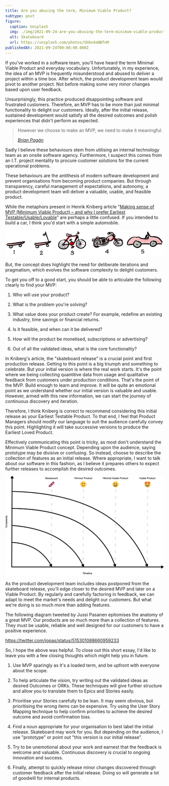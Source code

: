 ```yaml
---
title: Are you abusing the term, Minimum Viable Product?
subtype: post
figure:
  caption: Unsplash
  img: ./img/2021-09-24-are-you-abusing-the-term-minimum-viable-product.jpg
  alt: Skateboard
  url: https://unsplash.com/photos/Vbbn4xNBfnM
publishedAt: 2021-09-24T00:00:00.000Z
---
```

If you've worked in a software team, you'll have heard the term Minimal Viable Product and everyday vocabulary. Unfortunately, in my experience, the idea of an MVP is frequently misunderstood and abused to deliver a project within a time box. After which, the product development team would pivot to another project. Not before making some very minor changes based upon user feedback.

Unsurprisingly, this practice produced disappointing software and frustrated customers. Therefore, an MVP has to be more than just minimal functionality to delight our customers. Ideally, after the initial release, sustained development would satisfy all the desired outcomes and polish experiences that didn't perform as expected.

> However we choose to make an MVP, we need to make it meaningful.
>
> <cite>[Brian Pagán](https://brianpagan.net/2015/lean-startup-mvp-how-to-make-meaningful-products/)</cite>

Sadly I believe these behaviours stem from utilising an internal technology team as an onsite software agency. Furthermore, I suspect this comes from an I.T. project mentality to procure customer solutions for the current operational problems.

These behaviours are the antithesis of modern software development and prevent organisations from becoming product companies. But through transparency, careful management of expectations, and autonomy, a product development team will deliver a valuable, usable, and feasible product.

While the metaphors present in Henrik Kniberg article "[Making sense of MVP (Minimum Viable Product) – and why I prefer Earliest Testable/Usable/Lovable](https://blog.crisp.se/2016/01/25/henrikkniberg/making-sense-of-mvp)" are perhaps a little confused. If you intended to build a car, I think you'd start with a simple automobile.

![Skateboard, Scooter, Bicycle, Motorcycle and Car by  Henrik Kniberg](./img/2021-09-24-iterations.png)

But, the concept does highlight the need for deliberate iterations and pragmatism, which evolves the software complexity to delight customers.

To get you off to a good start, you should be able to articulate the following clearly to find your MVP:

1. Who will use your product?

2. What is the problem you're solving?

3. What value does your product create? For example, redefine an existing industry, time savings or financial returns.

4. Is it feasible, and when can it be delivered?

5. How will the product be monetised, subscriptions or advertising?

6. Out of all the validated ideas, what is the core functionality?

In Kniberg's article, the "skateboard release" is a crucial point and first production release. Getting to this point is a big triumph and something to celebrate. But your initial version is where the real work starts. It's the point where we being collecting quantitive data from usage and qualitative feedback from customers under production conditions. That's the point of the MVP. Build enough to learn and improve. It will be quite an emotional point as we understand whether our initial version is valuable and usable. However, armed with this new information, we can start the journey of continuous discovery and iteration.

Therefore, I think Kniberg is correct to recommend considering this initial release as your Earliest Testable Product. To that end, I feel that Product Managers should modify our language to suit the audience carefully convey this point. Highlighting it will take successive versions to produce the Earliest Loved Product.

Effectively communicating this point is tricky, as most don't understand the Minimum Viable Product concept. Depending upon the audience, saying prototype may be divisive or confusing. So instead, choose to describe the collection of features as an initial release. Where appropriate, I want to talk about our software in this fashion, as I believe it prepares others to expect further releases to accomplish the desired outcomes.

![Minimal Product Timeline](./img/2021-09-24-minimal-viable-product-timeline.png)

As the product development team includes ideas postponed from the skateboard release, you'll edge closer to the desired MVP and later on a Viable Product. By regularly and carefully factoring in feedback, we can adapt to meet the market's needs and delight our customers. But what we're doing is so much more than adding features.

The following diagram tweeted by Jussi Pasanen epitomises the anatomy of a great MVP. Our products are so much more than a collection of features. They must be usable, reliable and well designed for our customers to have a positive experience.

https://twitter.com/jopas/status/515301088660959233

So, I hope the above was helpful. To close out this short essay, I'd like to leave you with a few closing thoughts which might help you in future.

1. Use MVP sparingly as it's a loaded term, and be upfront with everyone about the scope.

2. To help articulate the vision, try writing out the validated ideas as desired Outcomes or ORKs. These techniques will give further structure and allow you to translate them to Epics and Stories easily.

3. Prioritise your Stories carefully to be lean. It may seem obvious, but prioritising the wrong items can be expensive. Try using the User Story Mapping technique to help confirm priorities to achieve the desired outcome and avoid confirmation bias.

4. Find a noun appropriate for your organisation to best label the initial release. Skateboard may work for you. But depending on the audience, I use "prototype" or point out "this version is our initial release".

5. Try to be unemotional about your work and earnest that the feedback is welcome and valuable. Continuous discovery is crucial to ongoing innovation and success.

6. Finally, attempt to quickly release minor changes discovered through customer feedback after the initial release. Doing so will generate a lot of goodwill for internal products.
